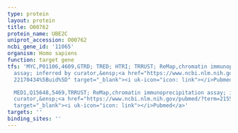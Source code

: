 ```yaml
---
type: protein
layout: protein
title: O00762
protein_name: UBE2C
uniprot_accession: O00762
ncbi_gene_id: '11065'
organism: Homo sapiens
function: target gene
tfs: 'MYC,P01106,4609,GTRD; TRED; HTRI; TRRUST; ReMap,chromatin immunoprecipitation
  assay; inferred by curator,&ensp;<a href="https://www.ncbi.nlm.nih.gov/pubmed/?term=12747840;
  22170434%5Buid%5D" target="_blank"><i uk-icon="icon: link"></i>Pubmed</a>

  MED1,Q15648,5469,TRRUST; ReMap,chromatin immunoprecipitation assay; inferred by
  curator,&ensp;<a href="https://www.ncbi.nlm.nih.gov/pubmed/?term=21556051%5Buid%5D"
  target="_blank"><i uk-icon="icon: link"></i>Pubmed</a>'
targets: ''
binding_sites: ''
---
```

